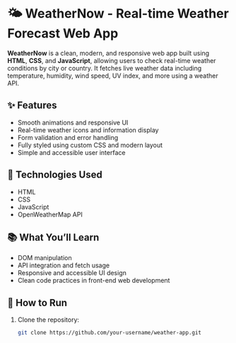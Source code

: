 # 🌤️ WeatherNow - Real-time Weather Forecast Web App

**WeatherNow** is a clean, modern, and responsive web app built using **HTML**, **CSS**, and **JavaScript**, allowing users to check real-time weather conditions by city or country. It fetches live weather data including temperature, humidity, wind speed, UV index, and more using a weather API.

## ✨ Features

- Smooth animations and responsive UI  
- Real-time weather icons and information display  
- Form validation and error handling  
- Fully styled using custom CSS and modern layout  
- Simple and accessible user interface  

## 🔧 Technologies Used

- HTML 
- CSS 
- JavaScript
- OpenWeatherMap API 

## 📚 What You’ll Learn

- DOM manipulation  
- API integration and fetch usage  
- Responsive and accessible UI design  
- Clean code practices in front-end web development  



## 🚀 How to Run

1. Clone the repository:
   ```bash
   git clone https://github.com/your-username/weather-app.git
